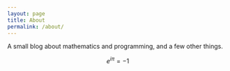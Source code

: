 ```yaml
---
layout: page
title: About
permalink: /about/
---
```


A small blog about mathematics and programming, and a few other things.

$$e^{i\pi}=-1$$
